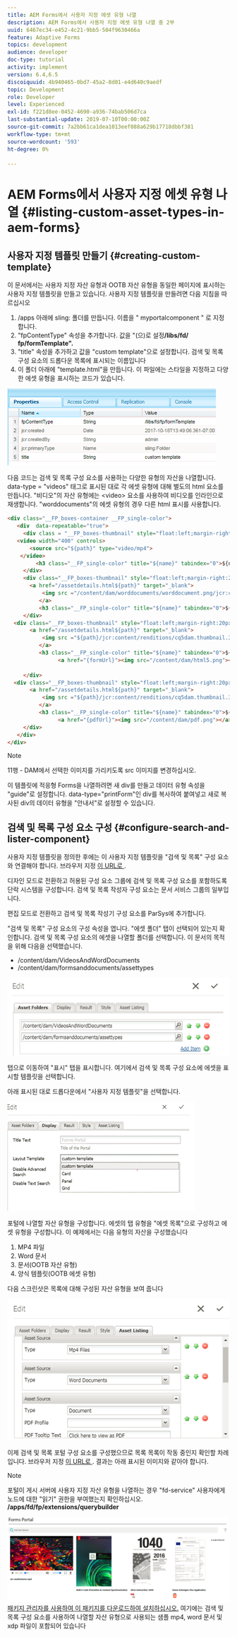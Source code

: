 ```yaml
---
title: AEM Forms에서 사용자 지정 에셋 유형 나열
description: AEM Forms에서 사용자 지정 에셋 유형 나열 중 2부
uuid: 6467ec34-e452-4c21-9bb5-504f9630466a
feature: Adaptive Forms
topics: development
audience: developer
doc-type: tutorial
activity: implement
version: 6.4,6.5
discoiquuid: 4b940465-0bd7-45a2-8d01-e4d640c9aedf
topic: Development
role: Developer
level: Experienced
exl-id: f221d8ee-0452-4690-a936-74bab506d7ca
last-substantial-update: 2019-07-10T00:00:00Z
source-git-commit: 7a2bb61ca1dea1013eef088a629b17718dbbf381
workflow-type: tm+mt
source-wordcount: '593'
ht-degree: 0%

---
```


# AEM Forms에서 사용자 지정 에셋 유형 나열 {#listing-custom-asset-types-in-aem-forms}

## 사용자 지정 템플릿 만들기 {#creating-custom-template}

이 문서에서는 사용자 지정 자산 유형과 OOTB 자산 유형을 동일한 페이지에 표시하는 사용자 지정 템플릿을 만들고 있습니다. 사용자 지정 템플릿을 만들려면 다음 지침을 따르십시오

1. /apps 아래에 sling: 폴더를 만듭니다. 이름을 &quot; myportalcomponent &quot; 로 지정합니다.
1. &quot;fpContentType&quot; 속성을 추가합니다. 값을 &quot;(으)로 설정&#x200B;**/libs/fd/ fp/formTemplate&quot;.**
1. &quot;title&quot; 속성을 추가하고 값을 &quot;custom template&quot;으로 설정합니다. 검색 및 목록 구성 요소의 드롭다운 목록에 표시되는 이름입니다
1. 이 폴더 아래에 &quot;template.html&quot;을 만듭니다. 이 파일에는 스타일을 지정하고 다양한 에셋 유형을 표시하는 코드가 있습니다.

![appsfolder](assets/appsfolder_.png)

다음 코드는 검색 및 목록 구성 요소를 사용하는 다양한 유형의 자산을 나열합니다. data-type = &quot;videos&quot; 태그로 표시된 대로 각 에셋 유형에 대해 별도의 html 요소를 만듭니다. &quot;비디오&quot;의 자산 유형에는 &lt;video> 요소를 사용하여 비디오를 인라인으로 재생합니다. &quot;worddocuments&quot;의 에셋 유형의 경우 다른 html 표시를 사용합니다.

```html
<div class="__FP_boxes-container __FP_single-color">
   <div  data-repeatable="true">
     <div class = "__FP_boxes-thumbnail" style="float:left;margin-right:20px;" data-type = "videos">
   <video width="400" controls>
       <source src="${path}" type="video/mp4">
    </video>
         <h3 class="__FP_single-color" title="${name}" tabindex="0">${name}</h3>
     </div>
     <div class="__FP_boxes-thumbnail" style="float:left;margin-right:20px;" data-type = "worddocuments">
       <a href="/assetdetails.html${path}" target="_blank">
           <img src ="/content/dam/worddocuments/worddocument.png/jcr:content/renditions/cq5dam.thumbnail.319.319.png"/>
          </a>
          <h3 class="__FP_single-color" title="${name}" tabindex="0">${name}</h3>
     </div>
  <div class="__FP_boxes-thumbnail" style="float:left;margin-right:20px;" data-type = "xfaForm">
       <a href="/assetdetails.html${path}" target="_blank">
           <img src ="${path}/jcr:content/renditions/cq5dam.thumbnail.319.319.png"/>
          </a>
          <h3 class="__FP_single-color" title="${name}" tabindex="0">${name}</h3>
                <a href="{formUrl}"><img src="/content/dam/html5.png"></a><p>

     </div>
  <div class="__FP_boxes-thumbnail" style="float:left;margin-right:20px;" data-type = "printForm">
       <a href="/assetdetails.html${path}" target="_blank">
           <img src ="${path}/jcr:content/renditions/cq5dam.thumbnail.319.319.png"/>
          </a>
          <h3 class="__FP_single-color" title="${name}" tabindex="0">${name}</h3>
                <a href="{pdfUrl}"><img src="/content/dam/pdf.png"></a><p>
     </div>
   </div>
</div>
```

>[!NOTE]
>
>11행 - DAM에서 선택한 이미지를 가리키도록 src 이미지를 변경하십시오.
>
>이 템플릿에 적응형 Forms을 나열하려면 새 div를 만들고 데이터 유형 속성을 &quot;guide&quot;로 설정합니다. data-type=&quot;printForm&quot;인 div를 복사하여 붙여넣고 새로 복사된 div의 데이터 유형을 &quot;안내서&quot;로 설정할 수 있습니다.

## 검색 및 목록 구성 요소 구성 {#configure-search-and-lister-component}

사용자 지정 템플릿을 정의한 후에는 이 사용자 지정 템플릿을 &quot;검색 및 목록&quot; 구성 요소와 연결해야 합니다. 브라우저 지정 [이 URL로 ](http://localhost:4502/editor.html/content/AemForms/CustomPortal.html).

디자인 모드로 전환하고 허용된 구성 요소 그룹에 검색 및 목록 구성 요소를 포함하도록 단락 시스템을 구성합니다. 검색 및 목록 작성자 구성 요소는 문서 서비스 그룹의 일부입니다.

편집 모드로 전환하고 검색 및 목록 작성기 구성 요소를 ParSys에 추가합니다.

&quot;검색 및 목록&quot; 구성 요소의 구성 속성을 엽니다. &quot;에셋 폴더&quot; 탭이 선택되어 있는지 확인합니다. 검색 및 목록 구성 요소의 에셋을 나열할 폴더를 선택합니다. 이 문서의 목적을 위해 다음을 선택했습니다.

* /content/dam/VideosAndWordDocuments
* /content/dam/formsanddocuments/assettypes

![assetfolder](assets/selectingassetfolders.png)

탭으로 이동하여 &quot;표시&quot; 탭을 표시합니다. 여기에서 검색 및 목록 구성 요소에 에셋을 표시할 템플릿을 선택합니다.

아래 표시된 대로 드롭다운에서 &quot;사용자 지정 템플릿&quot;을 선택합니다.

![searchandlister](assets/searchandlistercomponent.gif)

포털에 나열할 자산 유형을 구성합니다. 에셋의 탭 유형을 &quot;에셋 목록&quot;으로 구성하고 에셋 유형을 구성합니다. 이 예제에서는 다음 유형의 자산을 구성했습니다

1. MP4 파일
1. Word 문서
1. 문서(OOTB 자산 유형)
1. 양식 템플릿(OOTB 에셋 유형)

다음 스크린샷은 목록에 대해 구성된 자산 유형을 보여 줍니다

![assettypes](assets/assettypes.png)

이제 검색 및 목록 포털 구성 요소를 구성했으므로 목록 목록이 작동 중인지 확인할 차례입니다. 브라우저 지정 [이 URL로 ](http://localhost:4502/content/AemForms/CustomPortal.html?wcmmode=disabled). 결과는 아래 표시된 이미지와 같아야 합니다.

>[!NOTE]
>
>포털이 게시 서버에 사용자 지정 자산 유형을 나열하는 경우 &quot;fd-service&quot; 사용자에게 노드에 대한 &quot;읽기&quot; 권한을 부여했는지 확인하십시오. **/apps/fd/fp/extensions/querybuilder**

![assettypes](assets/assettypeslistings.png)
[패키지 관리자를 사용하여 이 패키지를 다운로드하여 설치하십시오.](assets/customassettypekt1.zip) 여기에는 검색 및 목록 구성 요소를 사용하여 나열할 자산 유형으로 사용되는 샘플 mp4, word 문서 및 xdp 파일이 포함되어 있습니다
